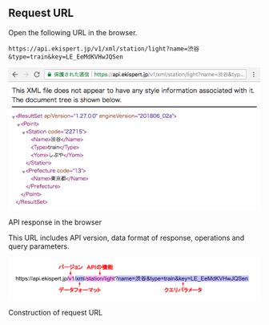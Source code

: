 ## Request URL

Open the following URL in the browser.

```
https://api.ekispert.jp/v1/xml/station/light?name=渋谷&type=train&key=LE_EeMdKVHwJQSen
```

![img](/img/8.png)

<p class="caption">API response in the browser</p>

This URL includes API version, data format of response, operations and query parameters.

![img](/img/9.png)

<p class="caption">Construction of request URL</p>
